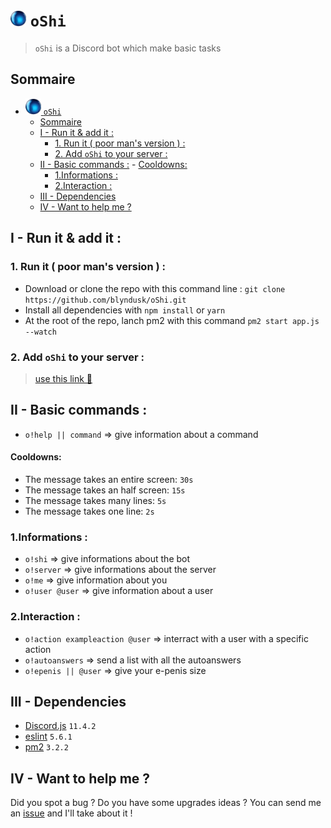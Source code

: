 # <img src="oShi.png" alt="drawing" width="25"/> `oShi`

> `oShi` is a Discord bot which make basic tasks

## Sommaire 
<!-- TOC -->

- [<img src="oShi.png" alt="drawing" width="25"/> `oShi`](#img-srcoshipng-altdrawing-width25-oshi)
    - [Sommaire](#sommaire)
    - [I - Run it & add it :](#i---run-it--add-it-)
        - [1. Run it ( poor man's version ) :](#1-run-it--poor-mans-version--)
        - [2. Add `oShi` to your server :](#2-add-oshi-to-your-server-)
    - [II - Basic commands :](#ii---basic-commands-)
            - [Cooldowns:](#cooldowns)
        - [1.Informations :](#1informations-)
        - [2.Interaction :](#2interaction-)
    - [III - Dependencies](#iii---dependencies)
    - [IV - Want to help me ?](#iv---want-to-help-me-)

<!-- /TOC -->

## I - Run it & add it :

### 1. Run it ( poor man's version ) :

* Download or clone the repo with this command line : `git clone https://github.com/blyndusk/oShi.git`
* Install all dependencies with `npm install` or `yarn `
* At the root of the repo, lanch pm2 with this command `pm2 start app.js --watch`

### 2. Add `oShi` to your server :
> [use this link 🔵](https://discordapp.com/oauth2/authorize?&client_id=NotAvailableNow&scope=bot&permissions=1745349696)

## II - Basic commands :

* `o!help || command` => give information about a command

#### Cooldowns: 
* The message takes an entire screen: `30s`
* The message takes an half screen: `15s`
* The message takes many lines: `5s`
* The message takes one line: `2s`


### 1.Informations :
* `o!shi` => give informations about the bot
* `o!server` => give informations about the server
* `o!me` => give information about you
* `o!user @user` => give information about a user

### 2.Interaction :
* `o!action exampleaction @user` => interract with a user with a specific action
* `o!autoanswers` => send a list with all the autoanswers
* `o!epenis || @user` => give your e-penis size 

## III - Dependencies

* [Discord.js](https://discord.js.org/#/) `11.4.2`
* [eslint](https://eslint.org/) `5.6.1`
* [pm2](http://pm2.keymetrics.io/) `3.2.2`

## IV - Want to help me ? 

Did you spot a bug ? Do you have some upgrades ideas ? You can send me an [issue](https://github.com/blyndusk/oShi/issues) and I'll take about it ! 